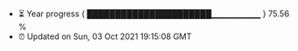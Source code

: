 - ⏳ Year progress { ██████████████████████▁▁▁▁▁▁▁▁ } 75.56 %
- ⏰ Updated on Sun, 03 Oct 2021 19:15:08 GMT


